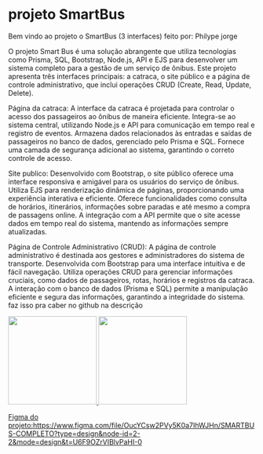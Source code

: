# projeto SmartBus

Bem vindo ao projeto o SmartBus (3 interfaces)
feito por: Philype jorge 

  
O projeto Smart Bus é uma solução abrangente que utiliza tecnologias como Prisma, SQL, Bootstrap, Node.js, API e EJS para desenvolver um sistema completo para a gestão de um serviço de ônibus. Este projeto apresenta três interfaces principais: a catraca, o site público e a página de controle administrativo, que inclui operações CRUD (Create, Read, Update, Delete).

Página da catraca:
A interface da catraca é projetada para controlar o acesso dos passageiros ao ônibus de maneira eficiente.
Integra-se ao sistema central, utilizando Node.js e API para comunicação em tempo real e registro de eventos.
Armazena dados relacionados às entradas e saídas de passageiros no banco de dados, gerenciado pelo Prisma e SQL.
Fornece uma camada de segurança adicional ao sistema, garantindo o correto controle de acesso.

Site publico:
Desenvolvido com Bootstrap, o site público oferece uma interface responsiva e amigável para os usuários do serviço de ônibus.
Utiliza EJS para renderização dinâmica de páginas, proporcionando uma experiência interativa e eficiente.
Oferece funcionalidades como consulta de horários, itinerários, informações sobre paradas e até mesmo a compra de passagens online.
A integração com a API permite que o site acesse dados em tempo real do sistema, mantendo as informações sempre atualizadas.


Página de Controle Administrativo (CRUD):
A página de controle administrativo é destinada aos gestores e administradores do sistema de transporte.
Desenvolvida com Bootstrap para uma interface intuitiva e de fácil navegação.
Utiliza operações CRUD para gerenciar informações cruciais, como dados de passageiros, rotas, horários e registros da catraca.
A interação com o banco de dados (Prisma e SQL) permite a manipulação eficiente e segura das informações, garantindo a integridade do sistema. faz isso pra caber no github na descrição



<div>
<a href="https://github.com/programadorwolrd">
<img loading="lazy" height="180em" src="https://github-readme-stats.vercel.app/api?username=programadorwolrd&show_icons=true&theme=radical"/>
<img loading="lazy" height="180em" src="https://github-readme-stats.vercel.app/api/top-langs/?username=programadorwolrd&layout=compact"/>
</div>


Figma do projeto:https://www.figma.com/file/OucYCsw2PVy5K0a7IhWJHn/SMARTBUS-COMPLETO?type=design&node-id=2-2&mode=design&t=U6F9OZrVIBlvPaHI-0
